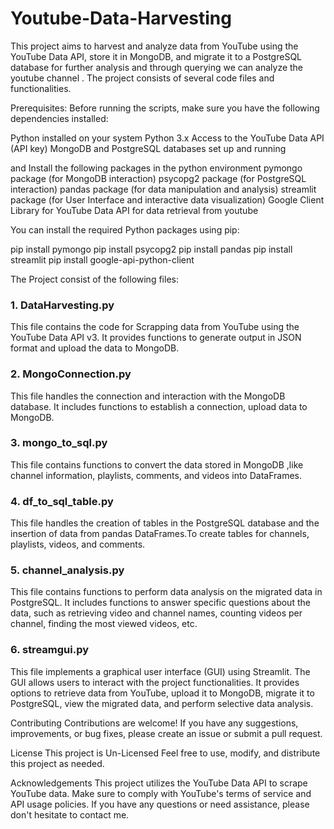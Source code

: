 # Youtube-Data-Harvesting

This project aims to harvest and analyze data from YouTube using the YouTube Data API, store it in MongoDB, and migrate it to a PostgreSQL database for further analysis and through querying we can analyze the youtube channel . The project consists of several code files and functionalities.

Prerequisites:
Before running the scripts, make sure you have the following dependencies installed:

Python installed on your system
Python 3.x
Access to the YouTube Data API (API key)
MongoDB and PostgreSQL databases set up and running 

and Install the following packages in the python environment
pymongo package (for MongoDB interaction)
psycopg2 package (for PostgreSQL interaction)
pandas package (for data manipulation and analysis)
streamlit package (for User Interface and interactive data visualization)
Google Client Library for YouTube Data API for data retrieval from youtube

You can install the required Python packages using pip:

pip install pymongo 
pip install psycopg2 
pip install pandas 
pip install streamlit 
pip install google-api-python-client


The Project consist of the following files:

### 1. DataHarvesting.py

This file contains the code for Scrapping data from YouTube using the YouTube Data API v3. It provides functions to generate output in JSON format and upload the data to MongoDB.

### 2. MongoConnection.py

This file handles the connection and interaction with the MongoDB database. It includes functions to establish a connection, upload data to MongoDB.

### 3. mongo_to_sql.py

This file contains functions to convert the data stored in MongoDB ,like channel information, playlists, comments, and videos into DataFrames.

### 4. df_to_sql_table.py

This file handles the creation of tables in the PostgreSQL database and the insertion of data from pandas DataFrames.To create tables for channels, playlists, videos, and comments.

### 5. channel_analysis.py

This file contains functions to perform data analysis on the migrated data in PostgreSQL. It includes functions to answer specific questions about the data, such as retrieving video and channel names, counting videos per channel, finding the most viewed videos, etc.

### 6. streamgui.py

This file implements a graphical user interface (GUI) using Streamlit. The GUI allows users to interact with the project functionalities. It provides options to retrieve data from YouTube, upload it to MongoDB, migrate it to PostgreSQL, view the migrated data, and perform selective data analysis.

Contributing
Contributions are welcome! If you have any suggestions, improvements, or bug fixes, please create an issue or submit a pull request.

License
This project is Un-Licensed
Feel free to use, modify, and distribute this project as needed.

Acknowledgements
This project utilizes the YouTube Data API to scrape YouTube data. Make sure to comply with YouTube's terms of service and API usage policies.
If you have any questions or need assistance, please don't hesitate to contact me.



